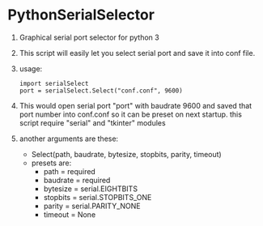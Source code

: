 # PythonSerialSelector
1. Graphical serial port selector for python 3

2. This script will easily let you select serial port and save it into conf file.
3. usage:
	```
	import serialSelect
	port = serialSelect.Select("conf.conf", 9600)
	```

4. This would open serial port "port" with baudrate 9600 and saved that port number into conf.conf so it can be preset on next startup.
	this script require "serial" and "tkinter" modules
5. another arguments are these:
	* Select(path, baudrate, bytesize, stopbits, parity, timeout)
	* presets are:
		- path = required
		- baudrate = required
		- bytesize = serial.EIGHTBITS
		- stopbits = serial.STOPBITS_ONE
		- parity = serial.PARITY_NONE
		- timeout = None
